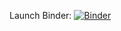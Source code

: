 Launch Binder: [![Binder](https://mybinder.org/badge_logo.svg)](https://mybinder.org/v2/gh/bencsf/bme_bsz2_vizualizaciok/master?filepath=javitoutas_algoritmus.ipynb)
